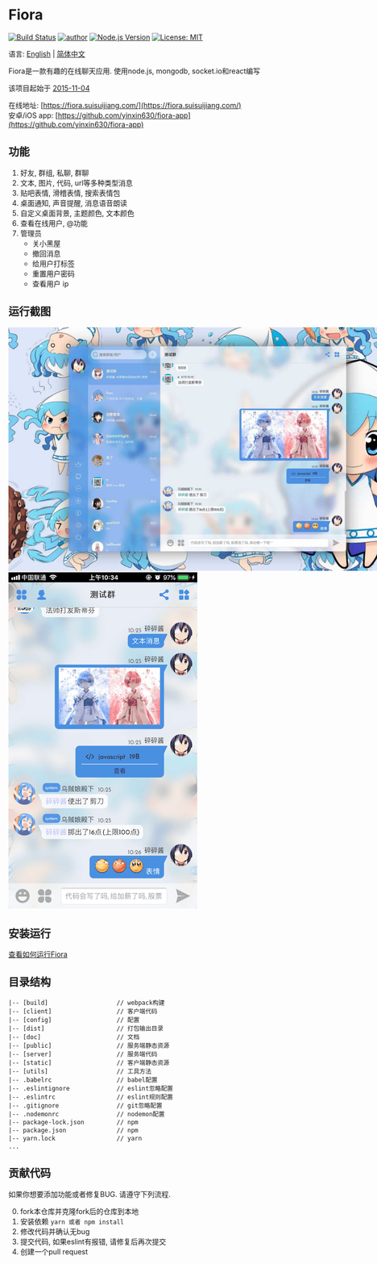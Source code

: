 # Fiora

[![Build Status](https://travis-ci.org/yinxin630/fiora.svg?branch=master)](https://travis-ci.org/yinxin630/fiora)
[![author](https://img.shields.io/badge/author-%E7%A2%8E%E7%A2%8E%E9%85%B1-blue.svg)](http://suisuijiang.com)
[![Node.js Version](https://img.shields.io/badge/node.js-8.9.0-blue.svg)](http://nodejs.org/download)
[![License: MIT](https://img.shields.io/badge/License-MIT-blue.svg)](https://github.com/yinxin630/fiora/blob/master/LICENSE)

语言: [English](../README.md) | [简体中文](README.ZH.md)

Fiora是一款有趣的在线聊天应用. 使用node.js, mongodb, socket.io和react编写

该项目起始于 [2015-11-04](https://github.com/yinxin630/chatroom-with-sails/commit/0a032372727550b8b4087f24ac299de03b677b9f)

在线地址: [https://fiora.suisuijiang.com/](https://fiora.suisuijiang.com/)   
安卓/iOS app: [https://github.com/yinxin630/fiora-app](https://github.com/yinxin630/fiora-app)

## 功能

1. 好友, 群组, 私聊, 群聊
2. 文本, 图片, 代码, url等多种类型消息
3. 贴吧表情, 滑稽表情, 搜索表情包
4. 桌面通知, 声音提醒, 消息语音朗读
5. 自定义桌面背景, 主题颜色, 文本颜色
6. 查看在线用户, @功能
7. 管理员
    - 关小黑屋
    - 撤回消息
    - 给用户打标签
    - 重置用户密码
    - 查看用户 ip

## 运行截图

<img src="./screenshots/runtime.jpeg" alt="桌面" style="max-width:800px" />
<img src="./screenshots/mobile-runtime.png" alt="手机" style="max-height:667px" />

## 安装运行

[查看如何运行Fiora](./INSTALL.ZH.md)

## 目录结构

    |-- [build]                   // webpack构建
    |-- [client]                  // 客户端代码
    |-- [config]                  // 配置
    |-- [dist]                    // 打包输出目录
    |-- [doc]                     // 文档
    |-- [public]                  // 服务端静态资源
    |-- [server]                  // 服务端代码
    |-- [static]                  // 客户端静态资源
    |-- [utils]                   // 工具方法
    |-- .babelrc                  // babel配置
    |-- .eslintignore             // eslint忽略配置
    |-- .eslintrc                 // eslint规则配置
    |-- .gitignore                // git忽略配置
    |-- .nodemonrc                // nodemon配置
    |-- package-lock.json         // npm
    |-- package.json              // npm
    |-- yarn.lock                 // yarn
    ...

## 贡献代码

如果你想要添加功能或者修复BUG. 请遵守下列流程.

0. fork本仓库并克隆fork后的仓库到本地
0. 安装依赖 `yarn 或者 npm install`
0. 修改代码并确认无bug
0. 提交代码, 如果eslint有报错, 请修复后再次提交
0. 创建一个pull request